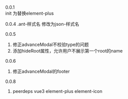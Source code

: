 0.0.1  
init 为替换element-plus

0.0.4
.ant-样式名 修改为json-样式名

0.0.5
1. 修正advanceModal不校验type的问题
2. 添加hideRoot属性，允许用户不展示第一个root的name

0.0.6
1. 修正advanceModal的footer

0.0.8
1. peerdeps vue3 element-plus element-icon
